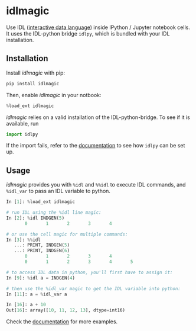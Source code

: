 # idlmagic

Use IDL ([interactive data language](https://www.harrisgeospatial.com/SoftwareTechnology/IDL.aspx)) inside IPython / Jupyter notebook cells. It uses the IDL-python bridge `idlpy`, which is bundled with your IDL installation.


## Installation


Install *idlmagic* with pip:

``` bash
pip install idlmagic
```

Then, enable *idlmagic* in your notbook:
``` python
%load_ext idlmagic
```

*idlmagic* relies on a valid installation of the IDL-python-bridge. To see if it is available, run
``` python
import idlpy
```
If the import fails, refer to the [documentation](https://r4lv.github.io/ipython-idlmagic) to see how `idlpy` can be set up.


## Usage

*idlmagic* provides you with `%idl` and `%%idl` to execute IDL commands, and `%idl_var` to pass an IDL variable to python.

``` python
In [1]: %load_ext idlmagic

# run IDL using the %idl line magic:
In [2]: %idl INDGEN(5)
       0       1       2       3       4

# or use the cell magic for multiple commands:
In [3]: %%idl
   ...: PRINT, INDGEN(5)
   ...: PRINT, INDGEN(6)
       0       1       2       3       4
       0       1       2       3       4       5

# to access IDL data in python, you'll first have to assign it:
In [9]: %idl a = INDGEN(4)

# then use the %idl_var magic to get the IDL variable into python:
In [11]: a = %idl_var a

In [16]: a + 10
Out[16]: array([10, 11, 12, 13], dtype=int16)
```

Check the [documentation](https://r4lv.github.io/ipython-idlmagic) for more examples.
